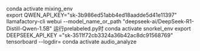 conda activate mixing_env  
export QWEN_API_KEY="sk-3b986ed51abb4ed18aadde5d41e11397"
llamafactory-cli webui --model_name_or_path "deepseek-ai/DeepSeek-R1-Distill-Qwen-1.5B"
运行prelabeled.py时 
conda activate snorkel_env
export DEEPSEEK_API_KEY ="sk-3511f72cb3324a36b42ac8dc91568769"
tensorboard --logdir=
conda activate audio_analyze